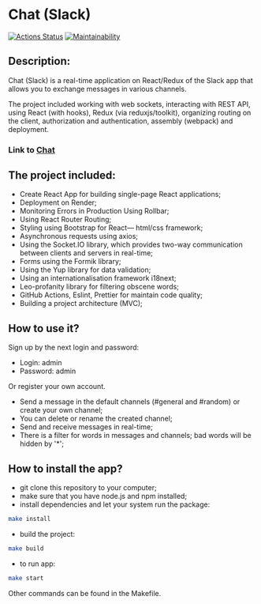 # Chat (Slack)

[![Actions Status](https://github.com/xyzelena/frontend-project-12/actions/workflows/hexlet-check.yml/badge.svg)](https://github.com/xyzelena/frontend-project-12/actions)
[![Maintainability](https://api.codeclimate.com/v1/badges/282c3d55270bb9f9f823/maintainability)](https://codeclimate.com/github/xyzelena/frontend-project-12/maintainability)


## Description: 

Chat (Slack) is a real-time application on React/Redux of the Slack app that allows you to exchange messages in various channels. 

The project included working with web sockets, interacting with REST API, using React (with hooks), Redux (via reduxjs/toolkit), organizing routing on the client, authorization and authentication, assembly (webpack) and deployment.

### Link to [Chat](https://chat-iv1v.onrender.com)

## The project included:

* Create React App for building single-page React applications;
* Deployment on Render;
* Monitoring Errors in Production Using Rollbar;
* Using React Router Routing; 
* Styling using Bootstrap for React— html/css framework;
* Asynchronous requests using axios;
* Using the Socket.IO library, which provides two-way communication between clients and servers in real-time; 
* Forms using the Formik library;
* Using the Yup library for data validation;
* Using an internationalisation framework i18next;
* Leo-profanity library for filtering obscene words; 
* GitHub Actions, Eslint, Prettier for maintain code quality;
* Building a project architecture (MVC);

## How to use it?

Sign up by the next login and password:

* Login: admin
* Password: admin

Or register your own account.

* Send a message in the default channels (#general and #random) or create your own channel;
* You can delete or rename the created channel;
* Send and receive messages in real-time;
* There is a filter for words in messages and channels; bad words will be hidden by '*';

## How to install the app?

- git clone this repository to your computer;
- make sure that you have node.js and npm installed;
- install dependencies and let your system run the package:
```bash
make install
```
- build the project:
```bash
make build
```
- to run app:
```bash
make start
```
Other commands can be found in the Makefile.
